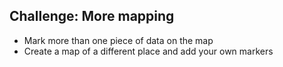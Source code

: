 ## Challenge: More mapping

- Mark more than one piece of data on the map
- Create a map of a different place and add your own markers
